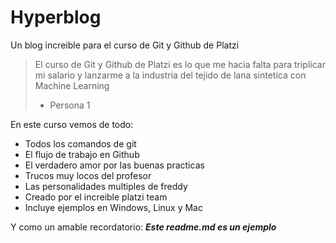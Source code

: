 # Hyperblog
Un blog increible para el curso de Git y Github de Platzi
> El curso de Git y Github de Platzi es lo que me hacia falta para triplicar mi salario y lanzarme a la industria del tejido de lana sintetica con Machine Learning
>  - Persona 1

En este curso vemos de todo:
- Todos los comandos de git
- El flujo de trabajo en Github
- El verdadero amor por las buenas practicas 
- Trucos muy locos del profesor
- Las personalidades multiples de freddy
- Creado por el increible platzi team
- Incluye ejemplos en Windows, Linux y Mac



Y como un amable recordatorio: ***Este readme.md es un ejemplo***

